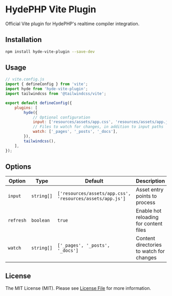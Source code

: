 # HydePHP Vite Plugin

Official Vite plugin for HydePHP's realtime compiler integration.

## Installation

```bash
npm install hyde-vite-plugin --save-dev
```

## Usage

```js
// vite.config.js
import { defineConfig } from 'vite';
import hyde from 'hyde-vite-plugin';
import tailwindcss from '@tailwindcss/vite';

export default defineConfig({
    plugins: [
        hyde({
            // Optional configuration
            input: ['resources/assets/app.css', 'resources/assets/app.js'],
            // Files to watch for changes, in addition to input paths
            watch: ['_pages', '_posts', '_docs'],
        }),
        tailwindcss(),
    ],
});
```

## Options

| Option    | Type       | Default                                                   | Description                              |
|-----------|------------|-----------------------------------------------------------|------------------------------------------|
| `input`   | `string[]` | `['resources/assets/app.css', 'resources/assets/app.js']` | Asset entry points to process            |
| `refresh` | `boolean`  | `true`                                                    | Enable hot reloading for content files   |
| `watch`   | `string[]` | `['_pages', '_posts', '_docs']`                           | Content directories to watch for changes |

## License

The MIT License (MIT). Please see [License File](LICENSE.md) for more information.

